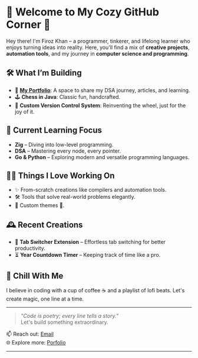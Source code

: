# 🌙 Welcome to My Cozy GitHub Corner 🌌

Hey there! I'm Firoz Khan – a programmer, tinkerer, and lifelong learner who enjoys turning ideas into reality. Here, you'll find a mix of **creative projects**, **automation tools**, and my journey in **computer science and programming**.  

## 🛠️ What I’m Building
- 🚀 **[My Portfolio](https://firozkhan4.netlify.app)**: A space to share my DSA journey, articles, and learning.
- 🕹️ **Chess in Java**: Classic fun, handcrafted.
- 🔧 **Custom Version Control System**: Reinventing the wheel, just for the joy of it.

## 🌱 Current Learning Focus
- **Zig** – Diving into low-level programming.
- **DSA** – Mastering every node, every pointer.
- **Go & Python** – Exploring modern and versatile programming languages.

## 🧑‍💻 Things I Love Working On
- ✨ From-scratch creations like compilers and automation tools.
- 🛠️ Tools that solve real-world problems elegantly.
- 🎨 Custom themes  🐾.

## 🕰️ Recent Creations
- 🎯 **Tab Switcher Extension** – Effortless tab switching for better productivity.
- ⏳ **Year Countdown Timer** – Keeping track of time like a pro.

## 🎵 Chill With Me
I believe in coding with a cup of coffee ☕ and a playlist of lofi beats. Let's create magic, one line at a time.  

---

> _"Code is poetry; every line tells a story."_  
Let's build something extraordinary.  

📫 Reach out: [Email](mailto:firozkhan907979@gmail.com)  
🌐 Explore more: [Porfolio](https://firozkhan4.netlify.app)

---

